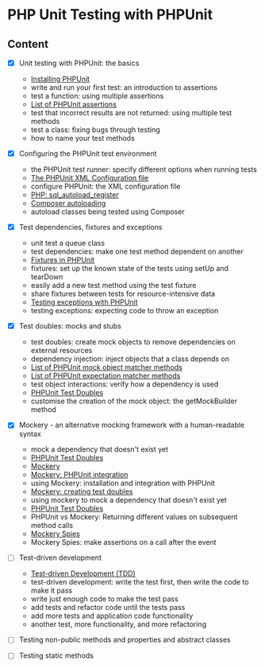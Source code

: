 # PHP Unit Testing with PHPUnit

## Content

- [x] Unit testing with PHPUnit: the basics
  - [Installing PHPUnit](https://phpunit.de/getting-started/phpunit-9.html)
  - write and run your first test: an introduction to assertions
  - test a function: using multiple assertions
  - [List of PHPUnit assertions](https://phpunit.readthedocs.io/en/9.5/assertions.html?highlight=assertions)
  - test that incorrect results are not returned: using multiple test methods
  - test a class: fixing bugs through testing
  - how to name your test methods
- [x] Configuring the PHPUnit test environment
  - the PHPUnit test runner: specify different options when running tests
  - [The PHPUnit XML Configuration file](https://phpunit.readthedocs.io/en/9.5/configuration.html?highlight=configuration)
  - configure PHPUnit: the XML configuration file
  - [PHP: sql_autoload_register](https://www.php.net/manual/en/function.spl-autoload-register.php)
  - [Composer autoloading](https://getcomposer.org/doc/04-schema.md#autoload)
  - autoload classes being tested using Composer
- [x] Test dependencies, fixtures and exceptions
  - unit test a queue class
  - test dependencies: make one test method dependent on another
  - [Fixtures in PHPUnit](https://phpunit.readthedocs.io/en/9.5/fixtures.html?highlight=fixtures#fixtures)
  - fixtures: set up the known state of the tests using setUp and tearDown
  - easily add a new test method using the test fixture
  - share fixtures between tests for resource-intensive data
  - [Testing exceptions with PHPUnit](https://phpunit.readthedocs.io/en/9.5/writing-tests-for-phpunit.html?highlight=testing-exceptions#testing-exceptions)
  - testing exceptions: expecting code to throw an exception
- [x] Test doubles: mocks and stubs
  - test doubles: create mock objects to remove dependencies on external resources
  - dependency injection: inject objects that a class depends on
  - [List of PHPUnit mock object matcher methods](https://phpunit.readthedocs.io/en/9.5/test-doubles.html?highlight=mock#mock-objects)
  - [List of PHPUnit expectation matcher methods](https://github.com/sebastianbergmann/phpunit/blob/main/src/Framework/Assert.php)
  - test object interactions: verify how a dependency is used
  - [PHPUnit Test Doubles](https://phpunit.readthedocs.io/en/9.5/test-doubles.html?highlight=test-doubles)
  - customise the creation of the mock object: the getMockBuilder method
- [x] Mockery - an alternative mocking framework with a human-readable syntax
  - mock a dependency that doesn't exist yet
  - [PHPUnit Test Doubles](https://phpunit.readthedocs.io/en/9.5/test-doubles.html?highlight=test-doubles)
  - [Mockery](http://docs.mockery.io/en/latest/)
  - [Mockery: PHPUnit integration](http://docs.mockery.io/en/latest/reference/phpunit_integration.html)
  - using Mockery: installation and integration with PHPUnit
  - [Mockery: creating test doubles](http://docs.mockery.io/en/latest/reference/creating_test_doubles.html)
  - using mockery to mock a dependency that doesn't exist yet
  - [PHPUnit Test Doubles](https://phpunit.readthedocs.io/en/9.5/test-doubles.html?highlight=test-doubles)
  - PHPUnit vs Mockery: Returning different values on subsequent method calls
  - [Mockery Spies](http://docs.mockery.io/en/latest/reference/spies.html)
  - Mockery Spies: make assertions on a call after the event
- [ ] Test-driven development
  - [Test-driven Development (TDD)](https://en.wikipedia.org/wiki/Test-driven_development)
  - test-driven development: write the test first, then write the code to make it pass
  - write just enough code to make the test pass
  - add tests and refactor code until the tests pass
  - add more tests and application code functionality
  - another test, more functionality, and more refactoring
- [ ] Testing non-public methods and properties and abstract classes

- [ ] Testing static methods
